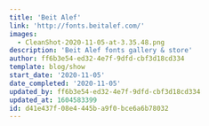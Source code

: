 ```yaml
---
title: 'Beit Alef'
link: 'http://fonts.beitalef.com/'
images:
  - CleanShot-2020-11-05-at-3.35.48.png
description: 'Beit Alef fonts gallery & store'
author: ff6b3e54-ed32-4e7f-9dfd-cbf3d18cd334
template: blog/show
start_date: '2020-11-05'
date_completed: '2020-11-05'
updated_by: ff6b3e54-ed32-4e7f-9dfd-cbf3d18cd334
updated_at: 1604583399
id: d41e437f-08e4-445b-a9f0-bce6a6b78032
---
```

